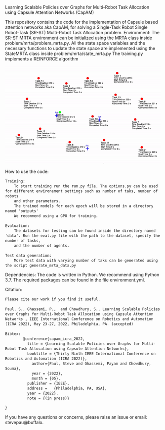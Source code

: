 Learning Scalable Policies over Graphs for Multi-Robot Task Allocation using Capsule Attention Networks
(CapAM)

This repository contains the code for the implementation of Capsule based attention networks aka CapAM, for solving a Single-Task Robot Single Robot-Task (SR-ST) Multi-Robot Task Allocation problem.
Environment:
    The SR-ST MRTA environment can be initialized using the MRTA class inside problem/mrta/problem_mrta.py. All the state space variables and the necessary functions
    to update the state space are implemented using the StateMRTA class inside problem/mrta/state_mrta.py
The training.py implements a REINFORCE algorithm

![](gif_latest.gif)

How to use the code:

    Training:
        To start training run the run.py file. The options.py can be used for different environement settings such as number of taks, number of robots
        and other parameters.
        The trained models for each epoch will be stored in a directory named 'outputs'
        We recommend using a GPU for training.

    Evaluation:
        The datasets for testing can be found inside the directory named 'data'. Run the eval.py file with the path to the dataset, specify the number of tasks,
        and the number of agents.

    Test data generation:
        More test data with varying number of taks can be generated using the script generate_mrta_data.py

Dependencies:
    The code is written in Python. We recommend using Python 3.7. The required packages can be found in the file environment.yml.

Citation:

    Please cite our work if you find it useful.

    Paul, S., Ghassemi, P.,  and Chowdhury, S., Learning Scalable Policies over Graphs for Multi-Robot Task Allocation using Capsule Attention Networks , IEEE International Conference on Robotics and Automation (ICRA 2022), May 23-27, 2022, Philadelphia, PA. (accepted)
    
    Bibtex: 
            @conference{capam_icra_2022,
              title = {Learning Scalable Policies over Graphs for Multi-Robot Task Allocation using Capsule Attention Networks},
              booktitle = {Thirty Ninth IEEE International Conference on Robotics and Automation (ICRA 2022)},
                author={Paul, Steve and Ghassemi, Payam and Chowdhury, Souma},
                year = {2022},
                month = {05},
              publisher = {IEEE},
              address =   {Philadelphia, PA, USA},
              year = {2022},
              note = {(in press)}
}

If you have any questions or concerns, please raise an issue or email: stevepau@buffalo.
                
                